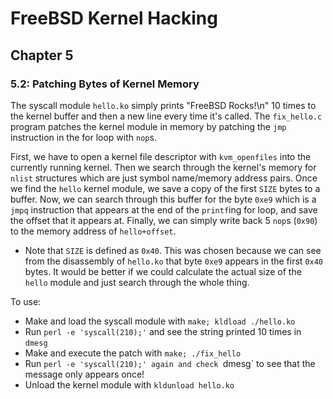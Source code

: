 # FreeBSD Kernel Hacking

## Chapter 5

### 5.2: Patching Bytes of Kernel Memory

The syscall module `hello.ko` simply prints "FreeBSD Rocks!\n" 10 times to the kernel buffer and then a new line every time it's called. The `fix_hello.c` program patches the kernel module in memory by patching the `jmp` instruction in the for loop with `nop`s.

First, we have to open a kernel file descriptor with `kvm_openfiles` into the currently running kernel. Then we search through the kernel's memory for `nlist` structures which are just symbol name/memory address pairs. Once we find the `hello` kernel module, we save a copy of the first `SIZE` bytes to a buffer. Now, we can search through this buffer for the byte `0xe9` which is a `jmpq` instruction that appears at the end of the `printf`ing for loop, and save the offset that it appears at. Finally, we can simply write back 5 `nop`s (`0x90`) to the memory address of `hello+offset`.

* Note that `SIZE` is defined as `0x40`. This was chosen because we can see from the disassembly of `hello.ko` that byte `0xe9` appears in the first `0x40` bytes. It would be better if we could calculate the actual size of the `hello` module and just search through the whole thing.

To use:
* Make and load the syscall module with `make; kldload ./hello.ko`
* Run `perl -e 'syscall(210);'` and see the string printed 10 times in `dmesg`
* Make and execute the patch with `make; ./fix_hello`
* Run `perl -e 'syscall(210);' again and check `dmesg` to see that the message only appears once!
* Unload the kernel module with `kldunload hello.ko`
